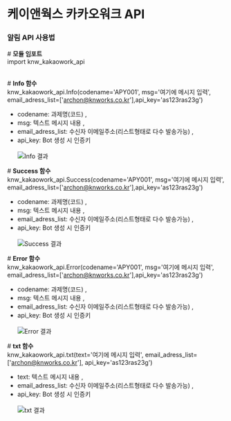 # 케이앤웍스 카카오워크 API

### 알림 API 사용법

\# **모듈 임포트**<br>
import knw_kakaowork_api
<br><br>


\# **Info 함수**<br>
knw_kakaowork_api.Info(codename='APY001', msg='여기에 메시지 입력', email_adress_list=\['archon@knworks.co.kr'\],api_key='as123ras23g')
- codename: 과제명(코드) ,
- msg: 텍스트 메시지 내용 ,
- email_adress_list: 수신자 이메일주소(리스트형태로 다수 발송가능) ,
- api_key: Bot 생성 시 인증키
<br><br>
![Info 결과](https://github.com/user-attachments/assets/c1e12754-694b-4229-87b2-b2eeed4a7ed6)


\# **Success 함수**<br>
knw_kakaowork_api.Success(codename='APY001', msg='여기에 메시지 입력', email_adress_list=\['archon@knworks.co.kr'\],api_key='as123ras23g')
- codename: 과제명(코드) ,
- msg: 텍스트 메시지 내용 ,
- email_adress_list: 수신자 이메일주소(리스트형태로 다수 발송가능) ,
- api_key: Bot 생성 시 인증키
<br><br>
![Success 결과](https://github.com/user-attachments/assets/e0230c11-d4fd-4ad0-a345-93faea79572e)


\# **Error 함수**<br>
knw_kakaowork_api.Error(codename='APY001', msg='여기에 메시지 입력', email_adress_list=\['archon@knworks.co.kr'\],api_key='as123ras23g')
- codename: 과제명(코드) ,
- msg: 텍스트 메시지 내용 ,
- email_adress_list: 수신자 이메일주소(리스트형태로 다수 발송가능) ,
- api_key: Bot 생성 시 인증키
<br><br>
![Error 결과](https://github.com/user-attachments/assets/674afe8f-de84-4d36-ac84-c5aacb9b1c40)


\# **txt 함수**<br>
knw_kakaowork_api.txt(text='여기에 메시지 입력', email_adress_list=\['archon@knworks.co.kr'\], api_key='as123ras23g')
- text: 텍스트 메시지 내용 ,
- email_adress_list: 수신자 이메일주소(리스트형태로 다수 발송가능) ,
- api_key: Bot 생성 시 인증키
<br><br>
![txt 결과](https://github.com/user-attachments/assets/0ae48fd3-fea9-4325-82bc-c7c0347a0dd5)

